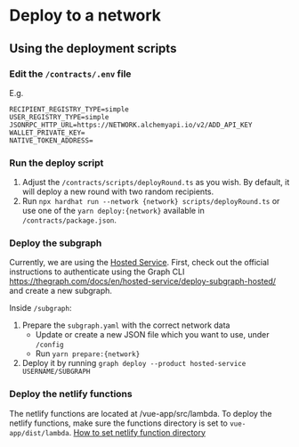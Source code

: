 # Deploy to a network

## Using the deployment scripts

### Edit the `/contracts/.env` file

E.g.

```
RECIPIENT_REGISTRY_TYPE=simple
USER_REGISTRY_TYPE=simple
JSONRPC_HTTP_URL=https://NETWORK.alchemyapi.io/v2/ADD_API_KEY
WALLET_PRIVATE_KEY=
NATIVE_TOKEN_ADDRESS=
```

### Run the deploy script

1. Adjust the `/contracts/scripts/deployRound.ts` as you wish. By default, it will deploy a new round with two random recipients.
2. Run `npx hardhat run --network {network} scripts/deployRound.ts` or use one of the `yarn deploy:{network}` available in `/contracts/package.json`.

### Deploy the subgraph

Currently, we are using the [Hosted Service](https://thegraph.com/docs/en/hosted-service/what-is-hosted-service/). First, check out the official instructions to authenticate using the Graph CLI https://thegraph.com/docs/en/hosted-service/deploy-subgraph-hosted/ and create a new subgraph.

Inside `/subgraph`:

1. Prepare the `subgraph.yaml` with the correct network data
   - Update or create a new JSON file which you want to use, under `/config`
   - Run `yarn prepare:{network}`
2. Deploy it by running `graph deploy --product hosted-service USERNAME/SUBGRAPH`


### Deploy the netlify functions

The netlify functions are located at /vue-app/src/lambda. To deploy the netlify functions, make sure the functions directory is set to `vue-app/dist/lambda`. [How to set netlify function directory](https://docs.netlify.com/functions/optional-configuration/?fn-language=ts)
